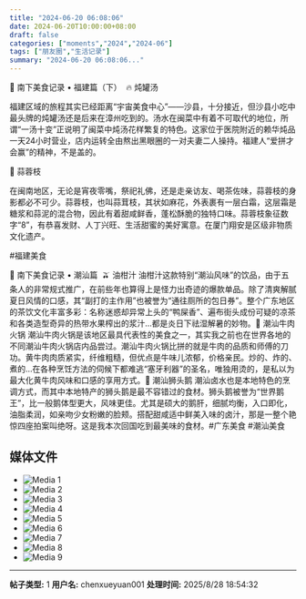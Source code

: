 ```yaml
---
title: "2024-06-20 06:08:06"
date: 2024-06-20T10:00:00+08:00
draft: false
categories: ["moments","2024","2024-06"]
tags: ["朋友圈","生活记录"]
summary: "2024-06-20 06:08:06..."
---
```


🧭 南下美食记录 • 福建篇（下）
​
🔥 炖罐汤

福建区域的旅程其实已经距离“宇宙美食中心”——沙县，十分接近，但沙县小吃中最头牌的炖罐汤还是后来在漳州吃到的。汤水在闽菜中有着不可取代的地位，所谓“一汤十变”正说明了闽菜中炖汤花样繁复的特色。这家位于医院附近的赖华炖品一天24小时营业，店内运转全由熬出黑眼圈的一对夫妻二人操持。福建人“爱拼才会赢”的精神，不是盖的。

🧄 蒜蓉枝

在闽南地区，无论是宵夜零嘴，祭祀礼佛，还是走亲访友、喝茶佐味，蒜蓉枝的身影都必不可少。蒜蓉枝，也叫蒜茸枝，其状如麻花，外表裹有一层白霜，这层霜是糖浆和蒜泥的混合物，因此有着甜咸鲜香，蓬松酥脆的独特口味。蒜蓉枝象征数字“8”，有恭喜发财、人丁兴旺、生活甜蜜的美好寓意。在厦门翔安是区级非物质文化遗产。

#福建美食

​🧭 南下美食记录 • 潮汕篇
​
​🫒 油柑汁
​
油柑汁这款特别“潮汕风味”的饮品，由于五条人的非常规式推广，在前些年也算得上是怪力出奇迹的爆款单品。除了清爽解腻夏日风情的口感，其“副打的主作用”也被誉为“通往厕所的包日券”。整个广东地区的茶饮文化丰富多彩：名称迷惑却异常上头的“鸭屎香”、遍布街头成份可疑的凉茶和各类造型奇异的热带水果榨出的浆汁…都是炎日下祛湿解暑的妙物。
​
​🐂 潮汕牛肉火锅
​
​潮汕牛肉火锅是该地区最具代表性的美食之一，其实我之前也在世界各地的不同潮汕牛肉火锅店内品尝过。潮汕牛肉火锅比拼的就是牛肉的品质和师傅的刀功。黄牛肉肉质紧实，纤维粗糙，但优点是牛味儿浓郁，价格亲民。炒的、炸的、煮的…在各种烹饪方法的伺候下都难逃“塞牙利器”的圣名，唯独用烫的，是私以为最大化黄牛肉风味和口感的享用方式。
​
​🦢 潮汕狮头鹅
​
​潮汕卤水也是本地特色的烹调方式，而其中本地特产的狮头鹅是最不容错过的食材。狮头鹅被誉为“世界鹅王”，比一般鹅体型更大，风味更佳。尤其是硕大的鹅肝，细腻均衡，入口即化，油脂柔润，如亲吻少女粉嫩的脸颊。搭配甜咸适中鲜美入味的卤汁，那是一整个艳惊四座拍案叫绝呀。这是我本次回国吃到最美味的食材。
​
​#广东美食 #潮汕美食

## 媒体文件

- ![Media 1](/Moments/photos/2024-06-20/202406200608060.jpg)
- ![Media 2](/Moments/photos/2024-06-20/202406200608061.jpg)
- ![Media 3](/Moments/photos/2024-06-20/202406200608062.jpg)
- ![Media 4](/Moments/photos/2024-06-20/202406200608063.jpg)
- ![Media 5](/Moments/photos/2024-06-20/202406200608064.jpg)
- ![Media 6](/Moments/photos/2024-06-20/202406200608065.jpg)
- ![Media 7](/Moments/photos/2024-06-20/202406200608066.jpg)
- ![Media 8](/Moments/photos/2024-06-20/202406200608067.jpg)
- ![Media 9](/Moments/photos/2024-06-20/202406200608068.jpg)

---

**帖子类型:** 1
**用户名:** chenxueyuan001
**处理时间:** 2025/8/28 18:54:32